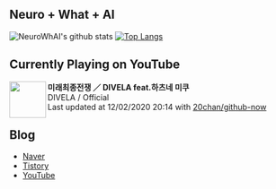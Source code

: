 ## Neuro + What + AI

![NeuroWhAI's github stats](https://github-readme-stats.vercel.app/api?username=neurowhai&count_private=true&show_icons=true)
[![Top Langs](https://github-readme-stats.vercel.app/api/top-langs/?username=neurowhai&layout=compact)](https://github.com/anuraghazra/github-readme-stats)

## Currently Playing on YouTube

[<img align="left" height="65" src="https://yt3.ggpht.com/ytc/AAUvwngGe-XhxkzLuIAN_XluwEJOq28ofcuANtBbdLymmg=s88-c-k-c0xffffffff-no-nd-rj-mo">](https://www.youtube.com/channel/UCrGzu0MPKQpYF2AV2oG-VpQ)

**미래최종전쟁 ／ DIVELA feat.하츠네 미쿠**  
DIVELA / Official  
Last updated at 12/02/2020 20:14 with [20chan/github-now](https://github.com/20chan/github-now)

## Blog

- [Naver](http://blog.naver.com/neurowhai)
- [Tistory](http://neurowhai.tistory.com/)
- [YouTube](https://www.youtube.com/channel/UCB_v1xU6laBHOeH6z4L-Mtw)
